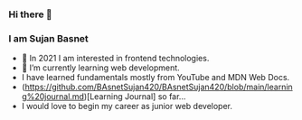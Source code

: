 ### Hi there 👋

### I am Sujan Basnet

-  🔭 In 2021 I am interested in frontend technologies.
-  🌱 I’m currently learning web development.
-  I have learned fundamentals mostly from YouTube and MDN Web Docs.
-  (https://github.com/BAsnetSujan420/BAsnetSujan420/blob/main/learning%20journal.md)[Learning Journal] so far...
- I would love to begin my career as junior web developer.
